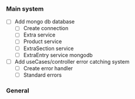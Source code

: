 
### Main system
- [ ] Add mongo db database 
    - [ ] Create connection
    - [ ] Extra service
    - [ ] Product service
    - [ ] ExtraSection service 
    - [ ] ExtraEntry service mongodb 
- [ ] Add useCases/controller error catching system
    - [ ] Create error handler
    - [ ] Standard errors 

### General 


